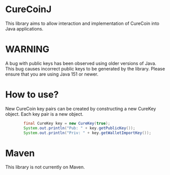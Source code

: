 # CureCoinJ
This library aims to allow interaction and implementation of CureCoin into Java applications. 

# WARNING
A bug with public keys has been observed using older versions of Java. This bug causes incorrect public keys to be generated by the library. Please ensure that you are using Java 151 or newer.

# How to use?
New CureCoin key pairs can be created by constructing a new CureKey object. Each key pair is a new object. 

```java
        final CureKey key = new CureKey(true);
        System.out.println("Pub: " + key.getPublicKey());
        System.out.println("Priv: " + key.getWalletImportKey());
```

# Maven
This library is not currently on Maven. 